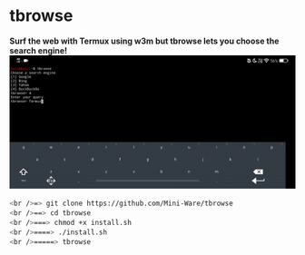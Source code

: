 # tbrowse
**Surf the web with Termux using w3m but tbrowse lets you choose the search engine!**
![](demo.gif)
 ```bash
 <br />=> git clone https://github.com/Mini-Ware/tbrowse
 <br />==> cd tbrowse
 <br />===> chmod +x install.sh
 <br />====> ./install.sh
 <br />=====> tbrowse
```
